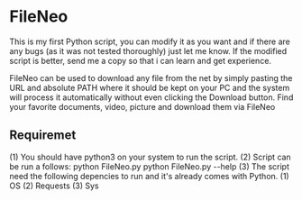 # FileNeo
This is my first Python script, you can modify it as you want and if there are any bugs (as it was not tested thoroughly) just let me know. If the modified script is better, send me a copy so that i can learn and get experience. 

FileNeo can be used to download any file from the net by simply pasting the URL and absolute PATH where it should be kept on your PC and the system will process it automatically without even clicking the Download button. Find your favorite documents, video, picture and download them via FileNeo

Requiremet
-----------
(1) You should have python3 on your system to run the script.
(2) Script can be run a follows:
    python FileNeo.py <URL> <PATH>
    python FileNeo.py --help
(3) The script need the following depencies to run and it's already comes with Python.
    (1) OS
    (2) Requests
    (3) Sys
